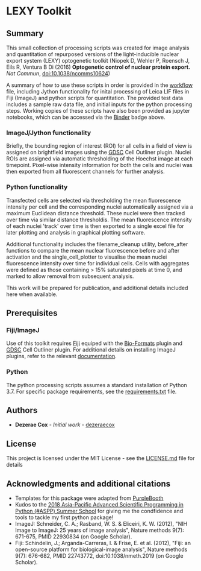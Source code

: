 # LEXY Toolkit

## Summary
This small collection of processing scripts was created for image analysis and quantitation of repurposed versions of the light-inducible nuclear export system (LEXY) optogenetic toolkit (Niopek D, Wehler P, Roensch J, Eils R, Ventura B Di (2016) **Optogenetic control of nuclear protein export.** _Nat Commun_, [doi:10.1038/ncomms10624](https://www.nature.com/articles/ncomms10624))

A summary of how to use these scripts in order is provided in the [workflow](workflow.md) file, including Jython functionality for inital processing of Leica LIF files in Fiji (ImageJ) and python scripts for quantitation. The provided test data includes a sample raw data file, and initial inputs for the python processing steps. Working copies of these scripts have also been provided as jupyter notebooks, which can be accessed via the [Binder](https://gke.mybinder.org/) badge above.

### ImageJ/Jython functionality
Briefly, the bounding region of interest (ROI) for all cells in a field of view is assigned on brightfield images using the [GDSC](http://www.sussex.ac.uk/gdsc/intranet/microscopy/UserSupport/AnalysisProtocol/imagej/toolsets) Cell Outliner plugin. Nuclei ROIs are assigned via automatic thresholding of the Hoechst image at each timepoint. Pixel-wise intensity information for both the cells and nuclei was then exported from all fluorescent channels for further analysis.

### Python functionality
Transfected cells are selected via thresholding the mean fluorescence intensity per cell and the corresponding nuclei automatically assigned via a maximum Euclidean distance threshold. These nuclei were then tracked over time via similar distance thresholdis. The mean fluorescence intensity of each nuclei 'track' over time is then exported to a single excel file for later plotting and analysis in graphical plotting software.

Additional functionality includes the filename_cleanup utility, before_after functions to compare the mean nuclear fluorescence before and after activation and the single_cell_plotter to visualise the mean nuclei fluorescence intensity over time for individual cells. Cells with aggregates were defined as those containing > 15% saturated pixels at time 0, and marked to allow removal from subsequent analysis.

This work will be prepared for publication, and additional details included here when available.

## Prerequisites

### Fiji/ImageJ
Use of this toolkit requires [Fiji](https://fiji.sc/) equiped with the [Bio-Formats](https://imagej.net/Bio-Formats) plugin and [GDSC](http://www.sussex.ac.uk/gdsc/intranet/microscopy/UserSupport/AnalysisProtocol/imagej/toolsets) Cell Outliner plugin. For additional details on installing ImageJ plugins, refer to the relevant [documentation](https://imagej.net/Installing_3rd_party_plugins).

### Python
The python processing scripts assumes a standard installation of Python 3.7. For specific package requirements, see the [requirements.txt](requirements.txt) file.


## Authors

* **Dezerae Cox** - *Initial work* - [dezeraecox](https://github.com/dezeraecox)


## License

This project is licensed under the MIT License - see the [LICENSE.md](LICENSE.md) file for details

## Acknowledgments and additional citations

* Templates for this package were adapted from [PurpleBooth](https://github.com/PurpleBooth)
* Kudos to the [2018 Asia-Pacific Advanced Scientific Programming in Python (#ASPP) Summer School](https://www.melbournebioinformatics.org.au/aspp-asia-pacific/) for giving me the condfidence and tools to tackle my first python package!
* ImageJ: Schneider, C. A.; Rasband, W. S. & Eliceiri, K. W. (2012), "NIH Image to ImageJ: 25 years of image analysis", Nature methods 9(7): 671-675, PMID 22930834 (on Google Scholar).
* Fiji: Schindelin, J.; Arganda-Carreras, I. & Frise, E. et al. (2012), "Fiji: an open-source platform for biological-image analysis", Nature methods 9(7): 676-682, PMID 22743772, doi:10.1038/nmeth.2019 (on Google Scholar).
